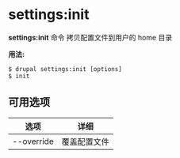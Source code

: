 # settings:init
**settings:init** 命令 拷贝配置文件到用户的 home 目录

**用法:**
```
$ drupal settings:init [options] 
$ init  
```

## 可用选项
选项 | 详细
-------|-------------
--override | 覆盖配置文件
